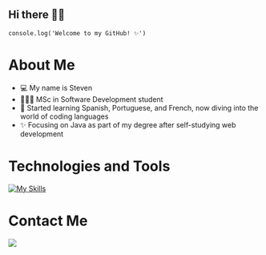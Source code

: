 ## Hi there 👋🏻

```
console.log('Welcome to my GitHub! ✨')
```

# About Me
- 💻 My name is Steven
- 👨🏼‍💻 MSc in Software Development student
- 💬 Started learning Spanish, Portuguese, and French, now diving into the world of coding languages
- ✨ Focusing on Java as part of my degree after self-studying web development
  
# Technologies and Tools
[![My Skills](https://skillicons.dev/icons?i=java,js,html,css,figma)](https://skillicons.dev)

# Contact Me
<a href="https://www.linkedin.com/in/steven-jackson-62b795193/" target="_blank"><img src="https://img.shields.io/badge/LinkedIn-0077B5?style=for-the-badge&logo=linkedin&logoColor=white"></a>

